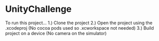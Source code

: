 # UnityChallenge

To run this project...
1.) Clone the project
2.) Open the project using the .xcodeproj (No cocoa pods used so .xcworkspace not needed)
3.) Build project on a device (No camera on the simulator)

